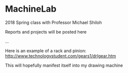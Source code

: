 # MachineLab
2018 Spring class with Professor Michael Shiloh

Reports and projects will be posted here

...

Here is an example of a rack and pinion:
http://www.technologystudent.com/gears1/drlgear.htm

This will hopefully manifest itself into my drawing machine
